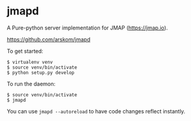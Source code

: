 # jmapd

A Pure-python server implementation for JMAP (https://jmap.io).

https://github.com/arskom/jmapd

To get started:

    $ virtualenv venv
    $ source venv/bin/activate
    $ python setup.py develop

To run the daemon:

    $ source venv/bin/activate
    $ jmapd

You can use ``jmapd --autoreload`` to have code changes reflect instantly.
